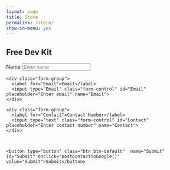 ```yaml
---
layout: page
title: Store
permalink: /store/
show-in-menu: yes
---
```


    
    
 
  
  <meta name="viewport" content="width=device-width, initial-scale=1">
  <link rel="stylesheet" href="https://maxcdn.bootstrapcdn.com/bootstrap/3.3.7/css/bootstrap.min.css">
  <script src="https://ajax.googleapis.com/ajax/libs/jquery/3.2.1/jquery.min.js"></script>
  <script src="https://maxcdn.bootstrapcdn.com/bootstrap/3.3.7/js/bootstrap.min.js"></script>


<div class="container">
  <h2>Free Dev Kit</h2>
  <form id="formRequest">
  <div class="form-group">
      <label for="Name">Name</label>
      <input type="text" class="form-control" id="Name" placeholder="Enter name" name="Name">
    </div>
    
    <div class="form-group">
      <label for="Email">Email</label>
      <input type="Email" class="form-control" id="Email" placeholder="Enter email" name="Email">
    </div>
    
    <div class="form-group">
      <label for="Contact">Contact Number</label>
      <input type="text" class="form-control" id="Contact" placeholder="Enter contact number" name="Contact">
    </div>
    
    
    
    <button type="button" class="btn btn-default"  name="Submit" id="Submit" onclick="postContactToGoogle()" value="Submit">Submit</button>
    
    
  
    
  </form>
</div>



<script>
function postContactToGoogle() {
var Name=$('#Name').val();
var Email=$('#Email').val();
var Contact=$('#Contact').val();
$.ajax({
url:"https://docs.google.com/forms/d/e/1FAIpQLSdNV2A_v_6v27q2x5lfZzQ8zGtEeruZHvn6Pfl9wTelSrV_bQ/formResponse",data:{"entry.675230857":Name,"entry.1965877327":Email,"entry.1149358831":Contact},type:"POST",dataType:"xml",statusCode: {0:function() { window.location.replace("thankyou.html");},200:function(){window.location.replace("thankyou.html");}}
});
}
</script>











